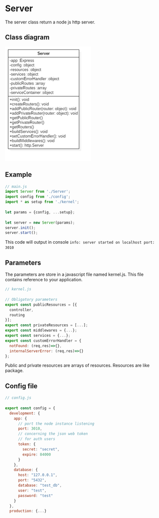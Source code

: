 # Server

The server class return a node js http server.
## Class diagram
![Server class diagram uml](../../doc/core/server/Server.png)
## Example
```javascript
// main.js
import Server from './Server';
import config from './config';
import * as setup from './kernel';

let params = {config, ...setup};

let server = new Server(params);
server.init();
server.start();
```
This code will output in console ```info: server started on localhost port: 3010```

## Parameters
The parameters are store in a javascript file named kernel.js. This file contains reference to your application.
```javascript
// kernel.js

// Obligatory parameters
export const publicResources = [{
  controller,
  routing
}];
export const privateResources = [...];
export const middlewares = {...};
export const services = {...};
export const customErrorHandler = {
  notFound: (req,res)=>{},
  internalServerError: (req,res)=>{}
};
```
Public and private resources are arrays of resources. Resources are like package.

## Config file
```javascript
// config.js

export const config = {
  development: {
    app: {
      // port the node instance listening
      port: 3010,
      // concerning the json web token
      // for auth users
      token: {
        secret: "secret",
        expire: 84000
      }
    },
    database: {
      host: "127.0.0.1",
      port: "5432",
      database: "test_db",
      user: "test",
      password: "test"
    }
  },
  production: {...}
```
